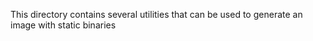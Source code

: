 This directory contains several utilities that can be used to generate an image with static binaries